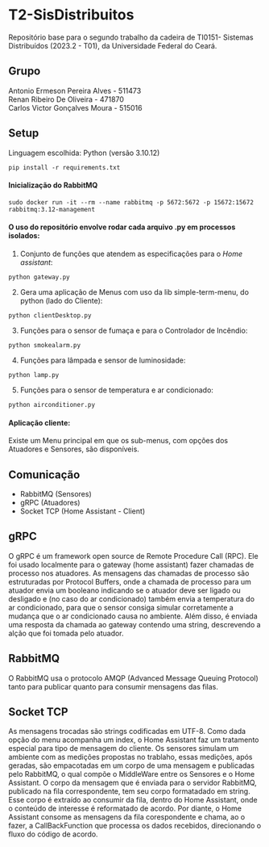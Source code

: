 # T2-SisDistribuitos
Repositório base para o segundo trabalho da cadeira de TI0151- Sistemas Distribuídos (2023.2 - T01), da Universidade Federal do Ceará. 


## Grupo
Antonio Ermeson Pereira Alves - 511473<br>
Renan Ribeiro De Oliveira - 471870<br>
Carlos Victor Gonçalves Moura - 515016<br>

## Setup
Linguagem escolhida: Python (versão 3.10.12)
```code
pip install -r requirements.txt
```
#### Inicialização do RabbitMQ
```code
sudo docker run -it --rm --name rabbitmq -p 5672:5672 -p 15672:15672 rabbitmq:3.12-management
```


#### O uso do repositório envolve rodar cada arquivo .py em processos isolados:

1. Conjunto de funções que atendem as especificações para o *Home assistant*:
```code
python gateway.py
```
2. Gera uma aplicação de Menus com uso da lib simple-term-menu, do python (lado do Cliente):
```code
python clientDesktop.py
```
3. Funções para o sensor de fumaça e para o Controlador de Incêndio:
```code
python smokealarm.py
```
4. Funções para lâmpada e sensor de luminosidade:
```code
python lamp.py
```
5. Funções para o sensor de temperatura e ar condicionado:
```code
python airconditioner.py
```

#### Aplicação cliente:
Existe um Menu principal em que os sub-menus, com opções dos Atuadores e Sensores, são disponíveis.

 

## Comunicação
- RabbitMQ (Sensores)
- gRPC (Atuadores)
- Socket TCP (Home Assistant - Client)

## gRPC
  O gRPC é um framework open source de Remote Procedure Call (RPC). Ele foi usado localmente para o gateway (home assistant) fazer chamadas de processo nos atuadores. As mensagens das chamadas de processo são estruturadas por Protocol Buffers, onde a chamada de processo para um atuador envia um booleano indicando se o atuador deve ser ligado ou desligado e (no caso do ar condicionado) também envia a temperatura do ar condicionado, para que o sensor consiga simular corretamente a mudança que o ar condicionado causa no ambiente. Além disso, é enviada uma resposta da chamada ao gateway contendo uma string, descrevendo a alção que foi tomada pelo atuador.

## RabbitMQ
  O RabbitMQ usa o protocolo AMQP (Advanced Message Queuing Protocol) tanto para publicar quanto para consumir mensagens das filas.


## Socket TCP
  As mensagens trocadas são strings codificadas em UTF-8. Como dada opção do menu acompanha um index, o Home Assistant faz um tratamento especial para tipo de mensagem do cliente.
  Os sensores simulam um ambiente com as medições propostas no trablaho, essas medições, após geradas, são empacotadas em um corpo de uma mensagem e publicadas pelo RabbitMQ, o qual compõe o MiddleWare entre os Sensores e o Home Assistant. O corpo da mensagem que é enviada para o servidor RabbitMQ, publicado na fila correspondente, tem seu corpo formatadado em string. Esse corpo é extraído ao consumir da fila, dentro do Home Assistant, onde o conteúdo de interesse é reformatado de acordo. Por diante, o Home Assistant consome as mensagens da fila corespondente e chama, ao o fazer, a CallBackFunction que processa os dados recebidos, direcionando o fluxo do código de acordo. 
